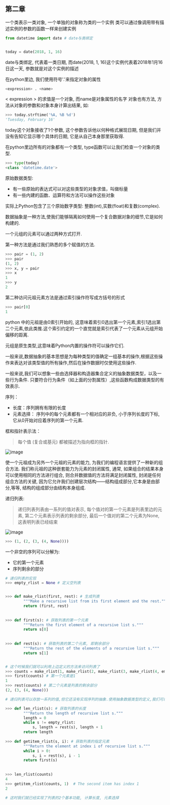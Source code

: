 ## 第二章

一个类表示一类对象, 
一个单独的对象称为类的一个实例
类可以通过像调用带有描述实例的参数的函数一样来创建实例

```python
from datetime import date # date与类绑定


today = date(2018, 1, 16)
```

date与类绑定, 代表着一类日期, 而date(2018, 1, 16)这个实例代表着2018年1月16日这一天, 参数就是对这个实例的描述


在python里边, 我们使用符号'.'来指定对象的属性
```python
<expression> . <name>
```

< expression > 的求值是一个对象, 而name是对象属性的名字
对象也有方法, 方法从对象的参数和对象本身计算出结果, 如:
```python
>>> today.strftime('%A, %B %d')
'Tuesday, February 16'
```
today这个对象接收了1个参数, 这个参数告诉他以何种格式展现日期, 但是我们并没有告知它显示哪个具体的日期,  它是从自己本身那里获取得.


在python里边所有的对象都有一个类型, type函数可以让我们检查一个对象的类型.
```python
>>> type(today)
<class 'datetime.date'>
```

原始数据类型:
  -  有一些原始的表达式可以对这些类型的对象求值，叫做标量
  - 有一些内建的函数、运算符和方法可以操作这些对象

实际上Python包含了三个原始数字类型: 整数(int),实数(float)和复数(complex).

数据抽象是一种方法,使我们能够隔离如何使用一个复合数据对象的细节,它是如何构建的.


一个元组的元素可以通过两种方式打开.

第一种方法是通过我们熟悉的多个赋值的方法.
```python
>>> pair = (1, 2)
>>> pair
(1, 2)
>>> x, y = pair
>>> x
1
>>> y
2
```

第二种访问元祖元素方法是通过索引操作符写成方括号的形式
```python
>>> pair[0]
1
```

python 中的元祖是由0索引开始的, 这意味着索引0选出第一个元素,索引1选出第二个元素,依此类推.这个索引约定的一个直觉就是索引代表了一个元素从元组开始偏移的距离.

元组是原生类型,这意味着Python内置的操作符可以操作它们.

一般来说,数据抽象的基本思想是为每种类型的值确定一组基本的操作,根据这些操作来表达对该类型值的所有操作,然后在操作数据时仅使用这些操作.

一般来说,我们可以想象一些由选择器和构造器集合定义的抽象数据类型，以及一些行为条件. 只要符合行为条件（如上面的分割属性）,这些函数构成数据类型的有效表示.


序列：
- 长度：序列拥有有限的长度
- 元素选择： 序列中的每个元素都有一个相对应的非负, 小于序列长度的下标, 它从0开始对应着序列的第一个元素.

框和指针表示法：
> 每个值 (复合或基元) 都被描述为指向框的指针.

![image](https://raw.githubusercontent.com/wizardforcel/sicp-py-zh/master/img/nested_pairs.png)

使一个元祖成为另外一个元祖的元素的能力, 为我们的编程语言提供了一种新的组合方法. 我们称元祖的这种嵌套能力为元素的封闭属性, 通常, 如果组合的结果本身可以使用相同的方法进行组合, 则合并数据值的方法将满足封闭属性, 封闭是任何组合方法的关键, 因为它允许我们创建层次结构——结构组成部分,它本身是由部分,等等, 结构的组成部分由结构本身组成. 



递归列表:
> 递归列表列表由一系列的值对表示, 每个值对的第一个元素是列表里边的元素, 第二个元素表示列表的剩余部分, 最后一个值对的第二个元素为None, 这表明列表已经结束


![image](https://raw.githubusercontent.com/wizardforcel/sicp-py-zh/master/img/sequence.png)

```python
>>> (1, (2, (3, (4, None))))
```

一个非空的序列可以分解为:
- 它的第一个元素
- 序列剩余的部分

```python
# 递归列表的实现
>>> empty_rlist = None # 定义空列表


>>> def make_rlist(first, rest): # 生成列表
        """Make a recursive list from its first element and the rest."""
        return (first, rest)
        
        
>>> def first(s): # 获取列表的第一个元素
        """Return the first element of a recursive list s."""
        return s[0]
        
  
>>> def rest(s): # 获取列表的第二个元素, 即剩余部分
        """Return the rest of the elements of a recursive list s."""
        return s[1]


# 这个时候我们就可以利用上边定义的方法来访问列表了
>>> counts = make_rlist(1, make_rlist(2, make_rlist(3, make_rlist(4, empty_rlist)))) # 相当于(1, (2, (3, (4, None))))
>>> first(counts) # 第一个元素是1
1
>>> rest(counts) # 第二个元素是列表的剩余部分
(2, (3, (4, None)))

# 递归列表可以存放一系列的值,但它还没有实现序列的抽象.使用抽象数据类型的定义,我们可以实现描述序列的两个行为:长度和元素的选择.

>>> def len_rlist(s): # 获取列表的长度
        """Return the length of recursive list s."""
        length = 0
        while s != empty_rlist:
            s, length = rest(s), length + 1
        return length
        
>>> def getitem_rlist(s, i): # 获取列表的指定元素
        """Return the element at index i of recursive list s."""
        while i > 0:
            s, i = rest(s), i - 1
        return first(s)
        
        
>>> len_rlist(counts)
4
>>> getitem_rlist(counts, 1)  # The second item has index 1
2

# 这时我们就已经实现了列表的2个基本功能, 计算长度, 元素选择
```

